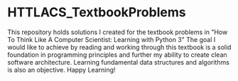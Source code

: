 # HTTLACS_TextbookProblems
This repository holds solutions I created for the textbook problems in "How To Think Like A Computer Scientist: Learning with Python 3"
The goal I would like to achieve by reading and working through this textbook is a solid foundation in programming principles and further my ability to create clean software architecture. Learning fundamental data structures and algorithms is also an objective.
Happy Learning!
